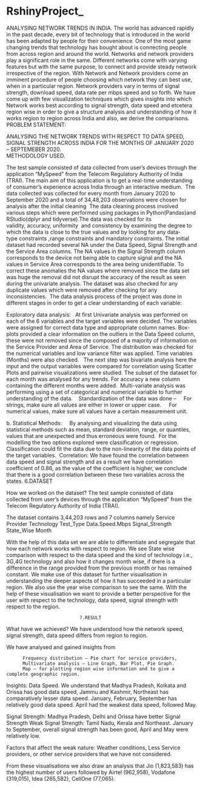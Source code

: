 # RshinyProject_
ANALYSING NETWORK TRENDS IN INDIA.
The world has advanced rapidly in the past decade, every bit of technology that is introduced in the world has been adapted by people for their convenience. One of the most game changing trends that technology has bought about is connecting people
from across region and around the world. Networks and network providers play a significant role in the same. Different networks come with varying features but with the same purpose, to connect and provide steady network irrespective of the region. 
  With Network and Network providers come an imminent procedure of people choosing which network they can best use, when in a particular region. Network providers vary in terms of signal strength, download speed, data rate per mbps speed and so forth. 
 We have come up with few visualization techniques which gives insights into which Network works best according to signal strength, data speed and etcetera region wise in order to give a structure analysis and understanding of how it works region 
 to region across India and also, we derive the comparisons. 
PROBLEM STATEMENT:

ANALYSING THE NETWORK TRENDS WITH RESPECT TO DATA SPEED, SIGNAL STRENGTH ACROSS INDIA FOR THE MONTHS OF JANUARY 2020 – SEPTEMEBER 2020.  
METHODOLOGY USED.

The test sample consisted of data collected from user’s devices through the application “MySpeed” from the Telecom Regulatory Authority of India (TRAI). The main aim of this application is to get a real-time understanding of consumer’s experience across India through an interactive medium. 
The data collected was collected for every month from January 2020 to September 2020 and a total of 34,48,203 observations were chosen for analysis after the initial cleaning 
The data cleaning process involved various steps which were performed using packages in Python(Pandas)and RStudio(dplyr and tidyverse).The data was checked for its validity, accuracy, uniformity  and consistency by examining the degree to which the data is close to the true values and by looking for any data-type constraints ,range constraints and mandatory constraints. The initial dataset had recorded several NA under the Data Speed, Signal Strength and the Service Area columns. The NA values in the Signal Strength column corresponds to the device not being able to capture signal and the NA values in Service Area corresponds to the area being unidentifiable. To correct these anomalies the NA values where removed since the data set was huge the removal did not disrupt the accuracy of the result as seen during the univariate analysis. The dataset was also checked for any duplicate values which were removed after checking for any inconsistencies. 
The data analysis process of the project was done in different stages in order to get a clear understanding of each variable: 

Exploratory data analysis:  
At first Univariate analysis was performed on each of the 6 variables and the target variables were decided. The variables were assigned for correct data type and appropriate column names. Box-plots provided a clear information on the outliers in the Data Speed column, these were not removed since the composed of a majority of information on the Service Provider and Area of Service. The distribution was checked for the numerical variables and low variance filter was applied. Time variables (Months) were also checked.  
The next step was bivariate analysis here the input and the output variables were compared for correlation using Scatter Plots and pairwise visualizations were studied. The subset of the dataset for each month was analysed for any trends. For accuracy a new column containing the different months were added. 
Multi-variate analysis was performing using a set of categorical and numerical variable to further understanding of the data.   
Standardization of the data was done – 
  
For strings, make sure all values are either in lower or upper case. 
  
For numerical values, make sure all values have a certain measurement unit. 

b. Statistical Methods: 
  
By analysing and visualizing the data using statistical methods such as mean, standard deviation, range, or quantiles, values that are unexpected and thus erroneous were found. 
For the modelling the two options explored were classification or regression. Classification could fit the data due to the non-linearity of the data points of the target variables. 
Correlation: We have found the correlation between data speed and signal strength and as a result we have correlation coefficient of 0.86, as the value of the coefficient is higher, we conclude that there is a good correlation between these two variables across the states.
6.DATASET 

How we worked on the dataset?
The test sample consisted of data collected from user’s devices through the application “MySpeed” from the Telecom Regulatory Authority of India (TRAI).
  
The dataset contains 3,44,203 rows and 7 columns namely 
Service Provider
Technology
Test_Type
Data.Speed.Mbps
Signal_Strength
State_Wise
Month

With the help of this data set we are able to differentiate and segregate that how each network works with respect to region. We see State wise comparison with respect to the data speed and the kind of technology i.e., 3G,4G technology and also how it changes month wise, if there is a difference in the range provided from the previous month or has remained constant. We make use of this dataset for further visualisation in understanding the deeper aspects of how it has succeeded in a particular region. We also use the year wise comparison to see the same. 
With the help of these visualisation we want to provide a better perspective for the user with respect to the technology, data speed, signal strength with respect to the region. 



                               7.RESULT

What have we achieved?
We have understood how the network speed, signal strength, data speed differs from region to region. 

We have analysed and gained insights from 

          Frequency distribution – Pie chart for service providers,
          Multivariate analysis – Line Graph, Bar Plot, Pie Graph.
          Map – for plotting region wise information and to give a complete geographic region. 
 
Insights: 
Data Speed. 
We understand that Madhya Pradesh, Kolkata and Orissa has good data speed, Jammu and Kashmir, Northeast has comparatively lesser data speed. 
January, February, September has relatively good data speed.
April had the weakest data speed, followed May. 

Signal Strength: Madhya Pradesh, Delhi and Orissa have better Signal Strength
Weak Signal Strength: Tamil Nadu, Kerala and Northeast. 
January to September, overall signal strength has been good, April and May were relatively low.

Factors that affect the weak nature: Weather conditions, Less Service providers, or other service providers that we have not considered. 

From these visualisations we also draw an analysis that Jio (1,823,583) has the highest number of users followed by Airtel (962,958), Vodafone (319,015), Idea (265,582), CellOne (77,065).



